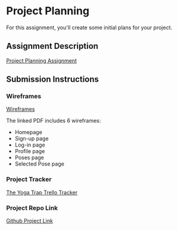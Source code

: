 # Project Planning
For this assignment, you'll create some initial plans for your project.

## Assignment Description
[Project Planning Assignment](https://education.launchcode.org/liftoff/assignments/planning/)

## Submission Instructions

### Wireframes

[Wireframes](https://github.com/BHILLS1/liftoff-assignments/blob/master/P3-Project_Planning/Yogapedia_Wireframes.pdf)

The linked PDF includes 6 wireframes:
* Homepage
* Sign-up page
* Log-in page
* Profile page
* Poses page
* Selected Pose page

### Project Tracker

[The Yoga Trap Trello Tracker](https://trello.com/invite/b/wKwajzDi/e301ba1006bcac00ac27a801a80788fe/capstone-project)

### Project Repo Link

[Github Project Link](https://github.com/BHILLS1/capstone-yogapedia.git)
